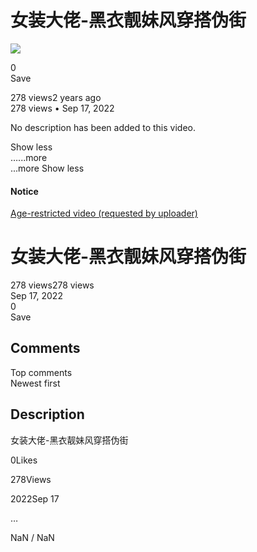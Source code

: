 # 女装大佬-黑衣靓妹风穿搭伪街

[![](https://yt3.ggpht.com/fYMHlH5weuHD8Kkb6FVJpGrkKCBsPdzyGGe9-uZ5fsej5Z-OFAK50mjRdHbDqqVOJ4wCwEWxR64=s48-c-k-c0x00ffffff-no-rj)](/@maxcd-ya949)

0  
Save  

278 views2 years ago  
278 views • Sep 17, 2022

No description has been added to this video.

Show less  
…...more  
...more Show less

#### Notice

[Age-restricted video (requested by uploader)](https://support.google.com/youtube/?p=age_restrictions&hl=en)

# 女装大佬-黑衣靓妹风穿搭伪街

278 views278 views  
Sep 17, 2022  
0  
Save

## Comments

Top comments  
Newest first

## Description

女装大佬-黑衣靓妹风穿搭伪街

0Likes

278Views

2022Sep 17

…

NaN / NaN